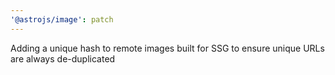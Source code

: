 ```yaml
---
'@astrojs/image': patch
---
```


Adding a unique hash to remote images built for SSG to ensure unique URLs are always de-duplicated
